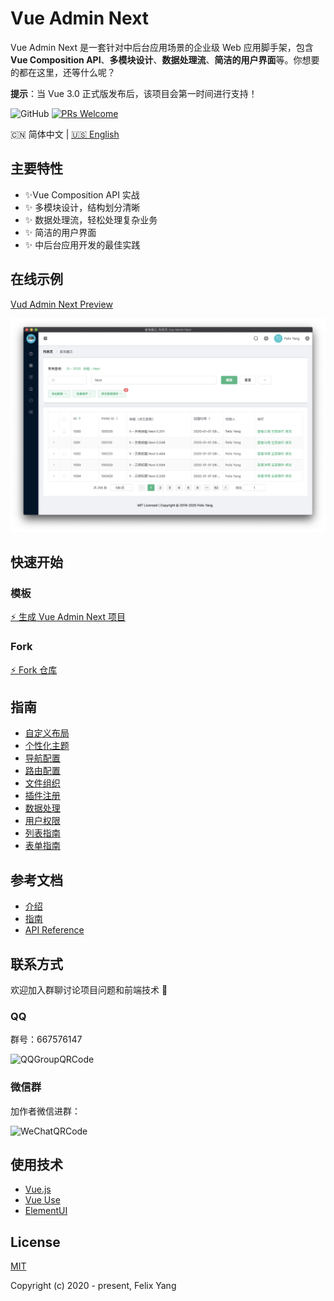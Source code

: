 # Vue Admin Next

Vue Admin Next 是一套针对中后台应用场景的企业级 Web 应用脚手架，包含 **Vue Composition API**、**多模块设计**、**数据处理流**、**简洁的用户界面**等。你想要的都在这里，还等什么呢？

**提示**：当 Vue 3.0 正式版发布后，该项目会第一时间进行支持！

![GitHub](https://img.shields.io/github/license/openfext/vue-admin-next?style=flat-square)
[![PRs Welcome](https://img.shields.io/badge/PRs-welcome-brightgreen.svg?style=flat-square)](https://github.com/openfext/vue-admin-next)

:cn: 简体中文 | [:us: English](README.md)

## 主要特性

- ✨Vue Composition API 实战
- ✨ 多模块设计，结构划分清晰
- ✨ 数据处理流，轻松处理复杂业务
- ✨ 简洁的用户界面
- ✨ 中后台应用开发的最佳实践

## 在线示例

[Vud Admin Next Preview](https://openfext.github.io/vue-admin-next/#/table/basic/query)

![Screen Capture](.github/preview.png)

## 快速开始

### 模板

[⚡ 生成 Vue Admin Next 项目](https://github.com/openfext/vue-admin-next/generate)

### Fork

[⚡ Fork 仓库](https://github.com/openfext/vue-admin-next/fork)

## 指南

- [自定义布局](https://openfext.github.io/docs/vue-admin-next/guide/layout.html)
- [个性化主题](https://openfext.github.io/docs/vue-admin-next/guide/theme.html)
- [导航配置](https://openfext.github.io/docs/vue-admin-next/guide/navigation.html)
- [路由配置](https://openfext.github.io/docs/vue-admin-next/guide/router.html)
- [文件组织](https://openfext.github.io/docs/vue-admin-next/guide/module-files.html)
- [插件注册](https://openfext.github.io/docs/vue-admin-next/guide/plugin.html)
- [数据处理](https://openfext.github.io/docs/vue-admin-next/guide/dataflow.html)
- [用户权限](https://openfext.github.io/docs/vue-admin-next/guide/user.html)
- [列表指南](https://openfext.github.io/docs/vue-admin-next/guide/table.html)
- [表单指南](https://openfext.github.io/docs/vue-admin-next/guide/form.html)

## 参考文档

- [介绍](https://openfext.github.io/docs/vue-admin-next/intro.html)
- [指南](https://openfext.github.io/docs/vue-admin-next/guide/start.html)
- [API Reference](https://openfext.github.io/docs/vue-admin-next/api/component.html)

## 联系方式

欢迎加入群聊讨论项目问题和前端技术 💬

### QQ

群号：667576147

![QQGroupQRCode](https://user-images.githubusercontent.com/2902215/84306575-3e785280-ab8e-11ea-8c53-af8620b5cc69.JPG)

### 微信群

加作者微信进群：

![WeChatQRCode](https://user-images.githubusercontent.com/2902215/84306570-3c15f880-ab8e-11ea-9041-8ea4ccbaa772.JPG)

## 使用技术

- [Vue.js](https://github.com/vuejs/vue)
- [Vue Use](https://github.com/openfext/vue-use)
- [ElementUI](https://github.com/ElemeFE/element)

## License

[MIT](http://opensource.org/licenses/MIT)

Copyright (c) 2020 - present, Felix Yang
